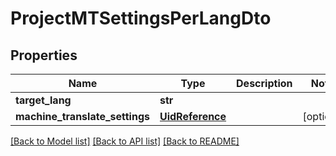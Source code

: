 # ProjectMTSettingsPerLangDto

## Properties
Name | Type | Description | Notes
------------ | ------------- | ------------- | -------------
**target_lang** | **str** |  | 
**machine_translate_settings** | [**UidReference**](UidReference.md) |  | [optional] 

[[Back to Model list]](../README.md#documentation-for-models) [[Back to API list]](../README.md#documentation-for-api-endpoints) [[Back to README]](../README.md)

